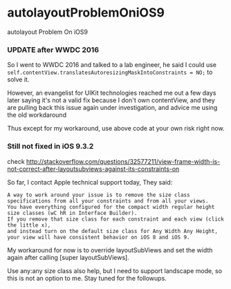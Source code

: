 # autolayoutProblemOniOS9
autolayout Problem On iOS9 

### UPDATE after WWDC 2016

So I went to WWDC 2016 and talked to a lab engineer, he said I could use
`self.contentView.translatesAutoresizingMaskIntoConstraints = NO;`
to solve it.

However, an evangelist for UIKit technologies reached me out a few days later saying it's not a valid fix because I don't own contentView, and they are pulling back this issue again under investigation, and advice me using the old workdaround

Thus except for my workaround, use above code at your own risk right now.


### Still not fixed in iOS 9.3.2

check http://stackoverflow.com/questions/32577211/view-frame-width-is-not-correct-after-layoutsubviews-against-its-constraints-on

So far, I contact Apple technical support today, They said:
```
A way to work around your issue is to remove the size class specifications from all your constraints and from all your views.  
You have everything configured for the compact width regular height size classes (wC hR in Interface Builder).  
If you remove that size class for each constraint and each view (click the little x), 
and instead turn on the default size class for Any Width Any Height, 
your view will have consistent behavior on iOS 8 and iOS 9.  
```

My workaround for now is to override layoutSubViews and set the width again after calling [super layoutSubViews].

Use any:any size class also help, but I need to support landscape mode, so this is not an option to me. Stay tuned for the followups.
